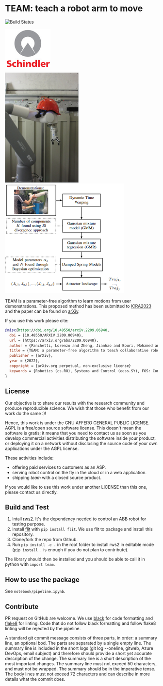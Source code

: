 # TEAM: teach a robot arm to move

[![Build Status](https://dev.azure.com/devsdb/CRD-NT_ARCO/_apis/build/status/SchindlerReGIS.team?repoName=SchindlerReGIS%2Fteam&branchName=main)](https://dev.azure.com/devsdb/CRD-NT_ARCO/_build/latest?definitionId=1211&repoName=SchindlerReGIS%2Fteam&branchName=main)


![Schindler logo](logo.jpg)

![ABB robot with a helmet](robot.jpg)
![ABB robot with a helmet](flowchart.png)

TEAM is a parameter-free algorithm to learn motions from user demonstrations.
This proposed method has been submitted to [ICRA2023](https://www.icra2023.org/) and the paper can be found on [arXiv](https://arxiv.org/abs/2209.06940).

If you use this work please cite:

```bib
@misc{https://doi.org/10.48550/arxiv.2209.06940,
  doi = {10.48550/ARXIV.2209.06940},
  url = {https://arxiv.org/abs/2209.06940},
  author = {Panchetti, Lorenzo and Zheng, Jianhao and Bouri, Mohamed and Mielle, Malcolm},
  title = {TEAM: a parameter-free algorithm to teach collaborative robots motions from user demonstrations},
  publisher = {arXiv},
  year = {2022},
  copyright = {arXiv.org perpetual, non-exclusive license}
  keywords = {Robotics (cs.RO), Systems and Control (eess.SY), FOS: Computer and information sciences, FOS: Computer and information sciences, FOS: Electrical engineering, electronic engineering, information engineering, FOS: Electrical engineering, electronic engineering, information engineering},
}
```

## License

Our objective is to share our results with the research community and produce reproducible science.
We wish that those who benefit from our work do the same :)!

Hence, this work is under the GNU AFFERO GENERAL PUBLIC LICENSE.
AGPL is a free/open source software license.
This doesn't mean the software is gratis; it means that you need to contact us as soon as you develop commercial activities distributing the software inside your product, or deploying it on a network without disclosing the source code of your own applications under the AGPL license.

These activities include:

* offering paid services to customers as an ASP.
* serving robot control on the fly in the cloud or in a web application.
* shipping _team_ with a closed source product.

If you would like to use this work under another LICENSE than this one, please contact us directly.

## Build and Test

1. Intall [rws2](https://github.com/SchindlerReGIS/rws2).
   It's the dependency needed to control an ABB robot for testing purpose.
2. Install [flit](https://github.com/pypa/flit) with `pip install flit`.
We use flit to package and install this repository.
3. Clone/fork the repo from Github.
4. Run `pip install -e .` in the root folder to install rws2 in editable mode (`pip install .` is enough if you do not plan to contribute).

The library should then be installed and you should be able to call it in python with `import team`.

## How to use the package

See `notebook/pipeline.ipynb`.

## Contribute

PR request on GitHub are welcome.
We use [black](https://github.com/psf/black) for code formatting and [flake8](https://github.com/pycqa/flake8) for linting.
Code that do not follow black formatting and follow flake8 linting will be rejected by the pipeline.

A standard git commit message consists of three parts, in order: a summary line, an optional bod.
The parts are separated by a single empty line.
The summary line is included in the short logs (git log --oneline, gitweb, Azure DevOps, email subject) and therefore should provide a short yet accurate description of the change.
The summary line is a short description of the most important changes. The summary line must not exceed 50 characters, and must not be wrapped. The summary should be in the imperative tense.
The body lines must not exceed 72 characters and can describe in more details what the commit does.
